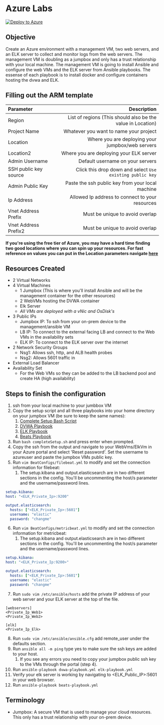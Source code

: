 # Azure Labs

[![Deploy to Azure](https://aka.ms/deploytoazurebutton)](https://portal.azure.com/#create/Microsoft.Template/uri/https%3A%2F%2Fraw.githubusercontent.com%2FThor-DraperJr%2FSupplementalResources%2Fmain%2FAssets%2FAzureLabs%2FWeek2%2FDay3%2Fazuredeploy.json)

## Objective

Create an Azure environment with a management VM, two web servers, and an ELK server to collect and monitor logs from the web servers. The management VM is doubling as a jumpbox and only has a trust relationship with your local machine. The management VM is going to install Ansible and configure the web VMs and the ELK server from Ansible playbooks. The essense of each playbook is to install docker and configure containers hosting the dvwa and ELK.

## Filling out the ARM template

| Parameter | Description |
| :------ |  -----: |
| Region | List of regions (This should also be the value in Location) |
| Project Name | Whatever you want to name your project |
| Location | Where you are deploying your jumpbox/web servers |
| Location2 | Where you are deploying your ELK server |
| Admin Username | Default username on your servers |
| SSH public key source | Click this drop down and select `Use existing public key` |
| Admin Public Key | Paste the ssh public key from your local machine |
| Ip Address | Allowed Ip address to connect to your resources |
| Vnet Address Prefix | Must be unique to avoid overlap |
| Vnet Address Prefix2 | Must be unique to avoid overlap |

**If you're using the free tier of Azure, you may have a hard time finding two good locations where you can spin up your resources. For fast reference on values you can put in the Location parameters navigate [here](https://docs.microsoft.com/en-us/azure/availability-zones/cross-region-replication-azure#azure-cross-region-replication-pairings-for-all-geographies)**

## Resources Created

- 2 Virtual Networks
- 4 Virtual Machines
  - 1 Jumpbox (This is where you'll install Ansible and will be the management container for the other resources)
  - 2 WebVMs hosting the DVWA container
  - Elk Server
  - *All VMs are deployed with a vNic and OsDisk's*
- 3 Public IPs
  - Jumpbox IP: To ssh from your on-prem device to the management/ansible VM
  - LB IP: To connect to the external facing LB and connect to the Web VMs in the availability sets
  - ELK IP: To connect to the ELK server over the internet
- 2 Network Security Groups
  - Nsg1: Allows ssh, http, and ALB health probes
  - Nsg2: Allows 5601 traffic in
- External Load Balancer
- Availability Set
  - For the Web VMs so they can be added to the LB backend pool and create HA (high availability)

## Steps to finish the configuration

1. ssh from your local machine to your jumbbox VM
2. Copy the setup script and all three playbooks into your home directory on your jumpbox VM (be sure to keep the same names):
   1. [Complete Setup Bash Script](Week2/Day3/completeSetup.sh)
   2. [DVWA Playbook](Week2/Day3/dvwa-playbook.yml)
   3. [ELK Playbook](Week2/Day3/elk-playbook.yml)
   4. [Beats Playbook](Week2/Day3/beats-playbook.yml)
3. Run `bash completeSetup.sh` and press enter when prompted.
4. Copy the ssh from the output and navigate to your WebVms/ElkVm in your Azure portal and select 'Reset password'. Set the username to azureuser and paste the jumpbox VMs public key.
5. Run `vim BeatConfigs/filebeat.yml` to modify and set the connection information for filebeat:
   1. The setup.kibana and output.elasticsearch are in two different sections in the config. You'll be uncommenting the host/s parameter and the username/password lines.

  ```yml
  setup.kibana:
  host: "<ELK_Private_Ip>:9200"

  output.elasticsearch:
    hosts: ["<ELK_Private_Ip>:5601"]
    username: "elastic"
    password: "changme"
  ```

6. Run `vim BeatConfigs/metricbeat.yml` to modify and set the connection information for metricbeat:
   1. The setup.kibana and output.elasticsearch are in two different sections in the config. You'll be uncommenting the host/s parameter and the username/password lines.

  ```yml
  setup.kibana:
  host: "<ELK_Private_Ip:9200>"

  output.elasticsearch:
    hosts: ["<ELK_Private_Ip>:5601"]
    username: "elastic"
    password: "changme"
  ```

7. Run `sudo vim /etc/ansible/hosts` add the private IP address of your web server and your ELK server at the top of the file.

  ```text
  [webservers]
  <Private_Ip_Web1>
  <Private_Ip_Web2>

  [elk]
  <Private_Ip_Elk>
  ```

8. Run  `sudo vim /etc/ansible/ansible.cfg` add remote_user under the defaults section.
9. Run `ansible all -m ping` type yes to make sure the ssh keys are added to your host.
   1.  If you see any errors you need to copy your jumpbox public ssh key to the VMs through the portal (step 4).
10. Run `ansible-playbook dvwa-playbook.yml elk-playbook.yml`
11. Verify your elk server is working by navigating to <ELK_Public_IP>:5601 in your web browser.
12. Run `ansible-playbook beats-playbook.yml`

## Terminology

- Jumpbox: A secure VM that is used to manage your cloud resources. This only has a trust relationship with your on-prem device.
